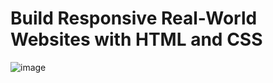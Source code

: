# Build Responsive Real-World Websites with HTML and CSS
![image](https://user-images.githubusercontent.com/109369193/187645915-ea88258f-094a-4774-a251-d3b0102a35f3.png)
